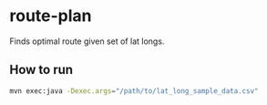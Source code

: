 # route-plan

Finds optimal route given set of lat longs. 

## How to run

```sh
mvn exec:java -Dexec.args="/path/to/lat_long_sample_data.csv"
```